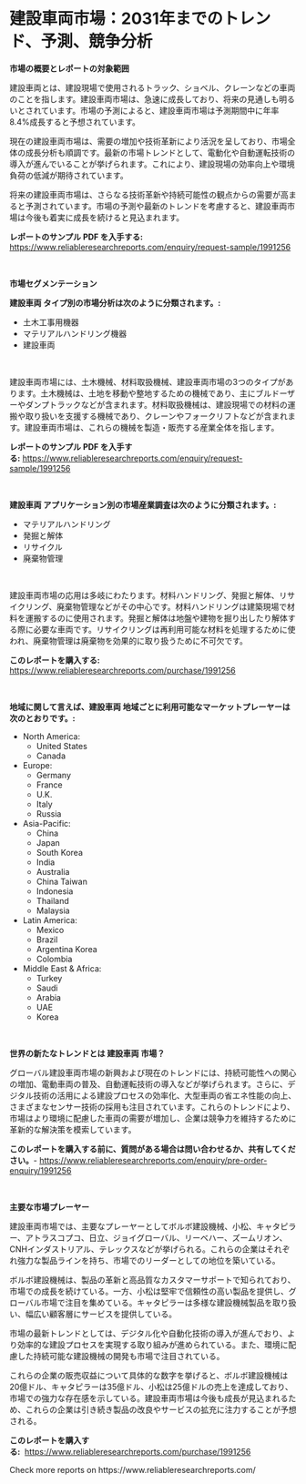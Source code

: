 <p><h1>建設車両市場：2031年までのトレンド、予測、競争分析</h1></p><p><strong>市場の概要とレポートの対象範囲</strong></p>
<p><p>建設車両とは、建設現場で使用されるトラック、ショベル、クレーンなどの車両のことを指します。建設車両市場は、急速に成長しており、将来の見通しも明るいとされています。市場の予測によると、建設車両市場は予測期間中に年率8.4%成長すると予想されています。</p><p>現在の建設車両市場は、需要の増加や技術革新により活況を呈しており、市場全体の成長分析も順調です。最新の市場トレンドとして、電動化や自動運転技術の導入が進んでいることが挙げられます。これにより、建設現場の効率向上や環境負荷の低減が期待されています。</p><p>将来の建設車両市場は、さらなる技術革新や持続可能性の観点からの需要が高まると予測されています。市場の予測や最新のトレンドを考慮すると、建設車両市場は今後も着実に成長を続けると見込まれます。</p></p>
<p><strong>レポートのサンプル PDF を入手する:</strong> <a href="https://www.reliableresearchreports.com/enquiry/request-sample/1991256">https://www.reliableresearchreports.com/enquiry/request-sample/1991256</a></p>
<p>&nbsp;</p>
<p><strong>市場セグメンテーション</strong></p>
<p><strong>建設車両 タイプ別の市場分析は次のように分類されます。:</strong></p>
<p><ul><li>土木工事用機器</li><li>マテリアルハンドリング機器</li><li>建設車両</li></ul></p>
<p>&nbsp;</p>
<p><p>建設車両市場には、土木機械、材料取扱機械、建設車両市場の3つのタイプがあります。土木機械は、土地を移動や整地するための機械であり、主にブルドーザーやダンプトラックなどが含まれます。材料取扱機械は、建設現場での材料の運搬や取り扱いを支援する機械であり、クレーンやフォークリフトなどが含まれます。建設車両市場は、これらの機械を製造・販売する産業全体を指します。</p></p>
<p><strong>レポートのサンプル PDF を入手する:</strong>&nbsp;<a href="https://www.reliableresearchreports.com/enquiry/request-sample/1991256">https://www.reliableresearchreports.com/enquiry/request-sample/1991256</a></p>
<p>&nbsp;</p>
<p><strong> 建設車両 アプリケーション別の市場産業調査は次のように分類されます。:</strong></p>
<p><ul><li>マテリアルハンドリング</li><li>発掘と解体</li><li>リサイクル</li><li>廃棄物管理</li></ul></p>
<p>&nbsp;</p>
<p><p>建設車両市場の応用は多岐にわたります。材料ハンドリング、発掘と解体、リサイクリング、廃棄物管理などがその中心です。材料ハンドリングは建築現場で材料を運搬するのに使用されます。発掘と解体は地盤や建物を掘り出したり解体する際に必要な車両です。リサイクリングは再利用可能な材料を処理するために使われ、廃棄物管理は廃棄物を効果的に取り扱うために不可欠です。</p></p>
<p><strong>このレポートを購入する:</strong>&nbsp; <a href="https://www.reliableresearchreports.com/purchase/1991256">https://www.reliableresearchreports.com/purchase/1991256</a></p>
<p>&nbsp;</p>
<p><strong>地域に関して言えば、建設車両 地域ごとに利用可能なマーケットプレーヤーは次のとおりです。:</strong></p>
<p><ul>
    <li>
        North America:
        <ul>
            <li>United States</li>
            <li>Canada</li>
        </ul>
    </li>
    <li>
        Europe:
        <ul>
            <li>Germany</li>
            <li>France</li>
            <li>U.K.</li>
            <li>Italy</li>
            <li>Russia</li>
        </ul>
    </li>
    <li>
        Asia-Pacific:
        <ul>
            <li>China</li>
            <li>Japan</li>
            <li>South Korea</li>
            <li>India</li>
            <li>Australia</li>
            <li>China Taiwan</li>
            <li>Indonesia</li>
            <li>Thailand</li>
            <li>Malaysia</li>
        </ul>
    </li>
    <li>
        Latin America:
        <ul>
            <li>Mexico</li>
            <li>Brazil</li>
            <li>Argentina Korea</li>
            <li>Colombia</li>
        </ul>
    </li>
    <li>
        Middle East & Africa:
        <ul>
            <li>Turkey</li>
            <li>Saudi</li>
            <li>Arabia</li>
            <li>UAE</li>
            <li>Korea</li>
        </ul>
    </li>
    </ul></p>
<p>&nbsp;</p>
<p><strong>世界の新たなトレンドとは 建設車両 市場？</strong></p>
<p><p>グローバル建設車両市場の新興および現在のトレンドには、持続可能性への関心の増加、電動車両の普及、自動運転技術の導入などが挙げられます。さらに、デジタル技術の活用による建設プロセスの効率化、大型車両の省エネ性能の向上、さまざまなセンサー技術の採用も注目されています。これらのトレンドにより、市場はより環境に配慮した車両の需要が増加し、企業は競争力を維持するために革新的な解決策を模索しています。</p></p>
<p><strong>このレポートを購入する前に、質問がある場合は問い合わせるか、共有してください。</strong>- <a href="https://www.reliableresearchreports.com/enquiry/pre-order-enquiry/1991256">https://www.reliableresearchreports.com/enquiry/pre-order-enquiry/1991256</a></p>
<p>&nbsp;</p>
<p><strong>主要な市場プレーヤー</strong></p>
<p><p>建設車両市場では、主要なプレーヤーとしてボルボ建設機械、小松、キャタピラー、アトラスコプコ、日立、ジョイグローバル、リーベハー、ズームリオン、CNHインダストリアル、テレックスなどが挙げられる。これらの企業はそれぞれ強力な製品ラインを持ち、市場でのリーダーとしての地位を築いている。</p><p>ボルボ建設機械は、製品の革新と高品質なカスタマーサポートで知られており、市場での成長を続けている。一方、小松は堅牢で信頼性の高い製品を提供し、グローバル市場で注目を集めている。キャタピラーは多様な建設機械製品を取り扱い、幅広い顧客層にサービスを提供している。</p><p>市場の最新トレンドとしては、デジタル化や自動化技術の導入が進んでおり、より効率的な建設プロセスを実現する取り組みが進められている。また、環境に配慮した持続可能な建設機械の開発も市場で注目されている。</p><p>これらの企業の販売収益について具体的な数字を挙げると、ボルボ建設機械は20億ドル、キャタピラーは35億ドル、小松は25億ドルの売上を達成しており、市場での強力な存在感を示している。建設車両市場は今後も成長が見込まれるため、これらの企業は引き続き製品の改良やサービスの拡充に注力することが予想される。</p></p>
<p><strong>このレポートを購入する:</strong>&nbsp;&nbsp;<a href="https://www.reliableresearchreports.com/purchase/1991256">https://www.reliableresearchreports.com/purchase/1991256</a></p>
<p>Check more reports on https://www.reliableresearchreports.com/</p>